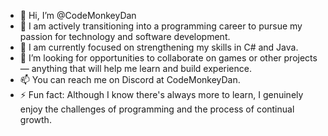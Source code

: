 - 👋 Hi, I’m @CodeMonkeyDan
- 👀 I am actively transitioning into a programming career to pursue my passion for technology and software development.
- 🌱 I am currently focused on strengthening my skills in C# and Java.
- 💞️ I’m looking for opportunities to collaborate on games or other projects — anything that will help me learn and build experience.
- 📫 You can reach me on Discord at CodeMonkeyDan.
- ⚡ Fun fact: Although I know there's always more to learn, I genuinely enjoy the challenges of programming and the process of continual growth.

<!---
CodeMonkeyDan/CodeMonkeyDan is a ✨ special ✨ repository because its `README.md` (this file) appears on your GitHub profile.
You can click the Preview link to take a look at your changes.
--->
